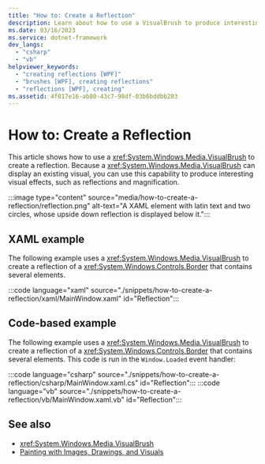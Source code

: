 ```yaml
---
title: "How to: Create a Reflection"
description: Learn about how to use a VisualBrush to produce interesting visual effects, such as reflections.
ms.date: 03/16/2023
ms.service: dotnet-framework
dev_langs: 
  - "csharp"
  - "vb"
helpviewer_keywords: 
  - "creating reflections [WPF]"
  - "brushes [WPF], creating reflections"
  - "reflections [WPF], creating"
ms.assetid: 4f017e16-ab80-43c7-98df-03b6bddbb203
---
```

# How to: Create a Reflection

This article shows how to use a <xref:System.Windows.Media.VisualBrush> to create a reflection. Because a <xref:System.Windows.Media.VisualBrush> can display an existing visual, you can use this capability to produce interesting visual effects, such as reflections and magnification.

:::image type="content" source="media/how-to-create-a-reflection/reflection.png" alt-text="A XAML element with latin text and two circles, whose upside down reflection is displayed below it.":::

## XAML example

The following example uses a <xref:System.Windows.Media.VisualBrush> to create a reflection of a <xref:System.Windows.Controls.Border> that contains several elements.

:::code language="xaml" source="./snippets/how-to-create-a-reflection/xaml/MainWindow.xaml" id="Reflection":::

## Code-based example

The following example uses a <xref:System.Windows.Media.VisualBrush> to create a reflection of a <xref:System.Windows.Controls.Border> that contains several elements. This code is run in the `Window.Loaded` event handler:

:::code language="csharp" source="./snippets/how-to-create-a-reflection/csharp/MainWindow.xaml.cs" id="Reflection":::
:::code language="vb" source="./snippets/how-to-create-a-reflection/vb/MainWindow.xaml.vb" id="Reflection":::

## See also

- <xref:System.Windows.Media.VisualBrush>
- [Painting with Images, Drawings, and Visuals](painting-with-images-drawings-and-visuals.md)
